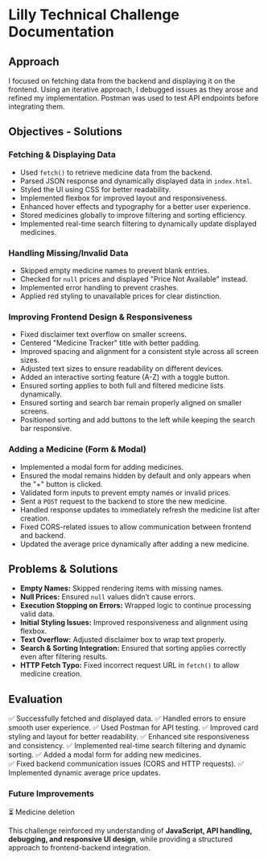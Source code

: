 # Lilly Technical Challenge Documentation

## Approach

I focused on fetching data from the backend and displaying it on the frontend. Using an iterative approach, I debugged issues as they arose and refined my implementation. Postman was used to test API endpoints before integrating them.

## Objectives - Solutions

### **Fetching & Displaying Data**

- Used `fetch()` to retrieve medicine data from the backend.
- Parsed JSON response and dynamically displayed data in `index.html`.
- Styled the UI using CSS for better readability.
- Implemented flexbox for improved layout and responsiveness.
- Enhanced hover effects and typography for a better user experience.
- Stored medicines globally to improve filtering and sorting efficiency.
- Implemented real-time search filtering to dynamically update displayed medicines.

### **Handling Missing/Invalid Data**

- Skipped empty medicine names to prevent blank entries.
- Checked for `null` prices and displayed "Price Not Available" instead.
- Implemented error handling to prevent crashes.
- Applied red styling to unavailable prices for clear distinction.

### **Improving Frontend Design & Responsiveness**

- Fixed disclaimer text overflow on smaller screens.
- Centered "Medicine Tracker" title with better padding.
- Improved spacing and alignment for a consistent style across all screen sizes.
- Adjusted text sizes to ensure readability on different devices.
- Added an interactive sorting feature (A-Z) with a toggle button.
- Ensured sorting applies to both full and filtered medicine lists dynamically.
- Ensured sorting and search bar remain properly aligned on smaller screens.
- Positioned sorting and add buttons to the left while keeping the search bar responsive.

### **Adding a Medicine (Form & Modal)**
- Implemented a modal form for adding medicines.
- Ensured the modal remains hidden by default and only appears when the "+" button is clicked.
- Validated form inputs to prevent empty names or invalid prices.
- Sent a `POST` request to the backend to store the new medicine.
- Handled response updates to immediately refresh the medicine list after creation.
- Fixed CORS-related issues to allow communication between frontend and backend.
- Updated the average price dynamically after adding a new medicine.

## Problems & Solutions

- **Empty Names:** Skipped rendering items with missing names.
- **Null Prices:** Ensured `null` values didn’t cause errors.
- **Execution Stopping on Errors:** Wrapped logic to continue processing valid data.
- **Initial Styling Issues:** Improved responsiveness and alignment using flexbox.
- **Text Overflow:** Adjusted disclaimer box to wrap text properly.
- **Search & Sorting Integration:** Ensured that sorting applies correctly even after filtering results.
- **HTTP Fetch Typo:** Fixed incorrect request URL in `fetch()` to allow medicine creation.

## Evaluation

✅ Successfully fetched and displayed data.
✅ Handled errors to ensure smooth user experience.
✅ Used Postman for API testing.
✅ Improved card styling and layout for better readability.
✅ Enhanced site responsiveness and consistency.
✅ Implemented real-time search filtering and dynamic sorting.
✅ Added a modal form for adding new medicines.  
✅ Fixed backend communication issues (CORS and HTTP requests). 
✅ Implemented dynamic average price updates.


### **Future Improvements**

⏳ Medicine deletion

This challenge reinforced my understanding of **JavaScript, API handling, debugging, and responsive UI design**, while providing a structured approach to frontend-backend integration.
